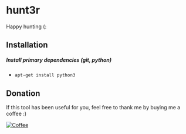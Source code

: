 # hunt3r
Happy hunting (:

## Installation

##### Install primary dependencies (git, python)
 - ```apt-get install python3```

## Donation
If this tool has been useful for you, feel free to thank me by buying me a coffee :)

[![Coffee](https://www.buymeacoffee.com/assets/img/custom_images/orange_img.png)](https://www.buymeacoffee.com/spyderbd)
